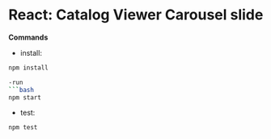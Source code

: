 # React: Catalog Viewer Carousel slide

**Commands**

- install:

````bash
npm install

-run
```bash
npm start
````

- test:

```bash
npm test
```
